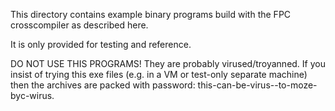 This directory contains example binary programs build with the FPC crosscompiler as described here.

It is only provided for testing and reference.

DO NOT USE THIS PROGRAMS! They are probably virused/troyanned.
If you insist of trying this exe files (e.g. in a VM or test-only separate machine)
then the archives are packed with password: this-can-be-virus--to-moze-byc-wirus.

